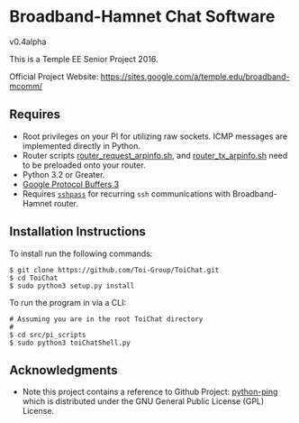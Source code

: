 # Broadband-Hamnet Chat Software
v0.4alpha

This is a Temple EE Senior Project 2016. 

Official Project Website: https://sites.google.com/a/temple.edu/broadband-mcomm/

## Requires 
- Root privileges on your PI for utilizing raw sockets. ICMP messages are
implemented directly in Python. 
- Router scripts [router_request_arpinfo.sh][], and [router_tx_arpinfo.sh][] 
need to be preloaded onto your router. 
- Python 3.2 or Greater.
- [Google Protocol Buffers 3][]
- Requires [`sshpass`][] for recurring `ssh` communications with 
Broadband-Hamnet router. 

## Installation Instructions
To install run the following commands:
``` shell
$ git clone https://github.com/Toi-Group/ToiChat.git
$ cd ToiChat
$ sudo python3 setup.py install
```

To run the program in via a CLI:
``` shell
# Assuming you are in the root ToiChat directory
#
$ cd src/pi_scripts
$ sudo python3 toiChatShell.py
```

## Acknowledgments
- Note this project contains a reference to Github Project:
[python-ping][] which is distributed under the GNU General Public License 
(GPL) License. 


[`sshpass`]: http://linux.die.net/man/1/sshpass
[Google Protocol Buffers 3]: https://developers.google.com/protocol-buffers/
[python-ping]: https://github.com/l4m3rx/python-ping/
[router_request_arpinfo.sh]: https://github.com/Toi-Group/ToiChat/blob/master/src/router-scripts/router_request_arpinfo.sh
[router_tx_arpinfo.sh]: https://github.com/Toi-Group/ToiChat/blob/master/src/router-scripts/router_tx_arpinfo.sh